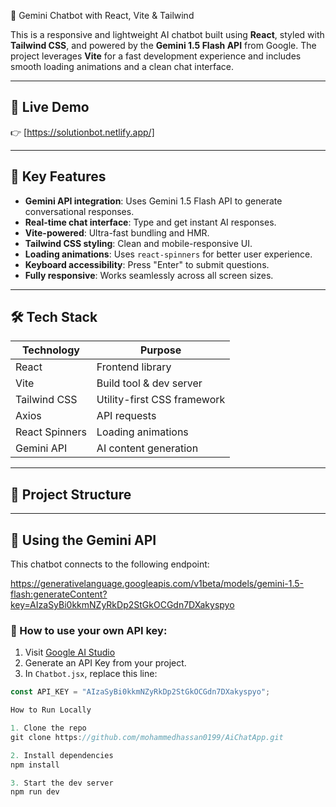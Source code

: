  🤖 Gemini Chatbot with React, Vite & Tailwind

This is a responsive and lightweight AI chatbot built using **React**, styled with **Tailwind CSS**, and powered by the **Gemini 1.5 Flash API** from Google. The project leverages **Vite** for a fast development experience and includes smooth loading animations and a clean chat interface.

---

## 🚀 Live Demo

👉 [https://solutionbot.netlify.app/]

---

## 📌 Key Features

-  **Gemini API integration**: Uses Gemini 1.5 Flash API to generate conversational responses.
-  **Real-time chat interface**: Type and get instant AI responses.
-  **Vite-powered**: Ultra-fast bundling and HMR.
-  **Tailwind CSS styling**: Clean and mobile-responsive UI.
-  **Loading animations**: Uses `react-spinners` for better user experience.
-  **Keyboard accessibility**: Press "Enter" to submit questions.
-  **Fully responsive**: Works seamlessly across all screen sizes.

---

## 🛠 Tech Stack

| Technology     | Purpose                     |
|----------------|-----------------------------|
| React          | Frontend library             |
| Vite           | Build tool & dev server      |
| Tailwind CSS   | Utility-first CSS framework  |
| Axios          | API requests                 |
| React Spinners | Loading animations           |
| Gemini API     | AI content generation        |

---

## 📂 Project Structure
----
## 🔑 Using the Gemini API

This chatbot connects to the following endpoint:

https://generativelanguage.googleapis.com/v1beta/models/gemini-1.5-flash:generateContent?key=AIzaSyBi0kkmNZyRkDp2StGkOCGdn7DXakyspyo

### 🔐 How to use your own API key:

1. Visit [Google AI Studio](https://ai.google.dev/)
2. Generate an API Key from your project.
3. In `Chatbot.jsx`, replace this line:

```js
const API_KEY = "AIzaSyBi0kkmNZyRkDp2StGkOCGdn7DXakyspyo";

How to Run Locally

1. Clone the repo
git clone https://github.com/mohammedhassan0199/AiChatApp.git

2. Install dependencies
npm install

3. Start the dev server
npm run dev
